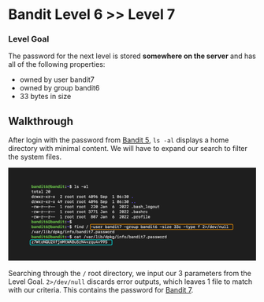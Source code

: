 # Bandit Level 6 >> Level 7

### Level Goal

The password for the next level is stored **somewhere on the server** and has all of the following properties:

- owned by user bandit7
- owned by group bandit6
- 33 bytes in size


## Walkthrough

After login with the password from [Bandit 5](https://github.com/sKoih-pond/overthewire_wargames/blob/main/Bandit/bandit5.md), `ls -al` displays a home directory with minimal content. We will have to expand our search to filter the system files.

![Command breakdown](/Bandit/BanditAssets/bandit7.png)

Searching through the `/` root directory, we input our 3 parameters from the Level Goal. `2>/dev/null` discards error outputs, which leaves 1 file to match with our criteria. This contains the password for [Bandit 7](https://github.com/sKoih-pond/overthewire_wargames/blob/main/Bandit/bandit7.md).